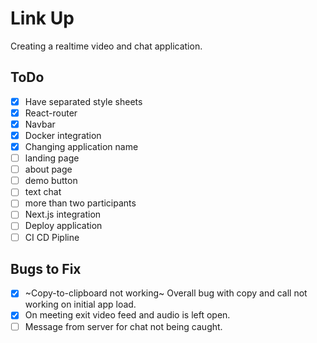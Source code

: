 # Link Up

Creating a realtime video and chat application.

## ToDo

-   [x] Have separated style sheets
-   [x] React-router
-   [x] Navbar
-   [x] Docker integration
-   [x] Changing application name
-   [ ] landing page
-   [ ] about page
-   [ ] demo button
-   [ ] text chat
-   [ ] more than two participants
-   [ ] Next.js integration
-   [ ] Deploy application
-   [ ] CI CD Pipline

## Bugs to Fix

-   [x] ~Copy-to-clipboard not working~ Overall bug with copy and call not working on initial app load.
-   [x] On meeting exit video feed and audio is left open.
-   [ ] Message from server for chat not being caught.